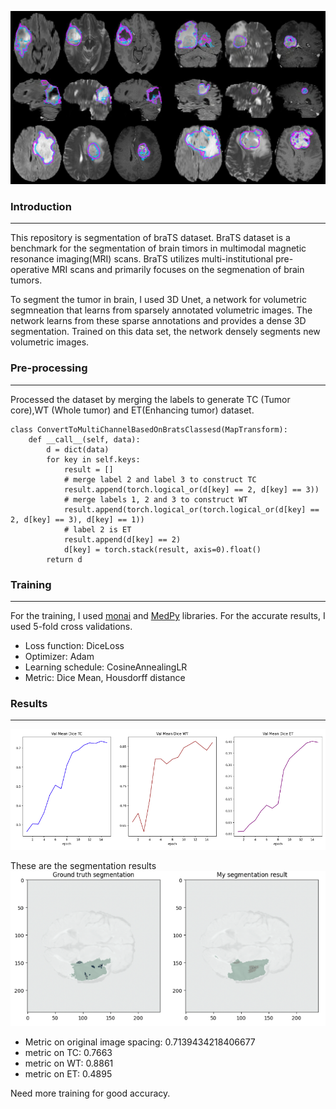 ![braTS](images/braTs%20.jpeg "BraTS dataset")

### Introduction
---
This repository is segmentation of braTS dataset. BraTS dataset is a benchmark for the segmentation of brain timors in multimodal magnetic resonance imaging(MRI) scans. BraTS utilizes multi-institutional pre-operative MRI scans and primarily focuses on the segmenation of brain tumors. 

To segment the tumor in brain, I used 3D Unet, a network for volumetric segmneation that learns from sparsely annotated volumetric images. The network learns from these sparse annotations and provides a dense 3D segmentation. Trained on this data set, the network densely segments new volumetric images. 


### Pre-processing
---
Processed the dataset by merging the labels to generate TC (Tumor core),WT (Whole tumor) and ET(Enhancing tumor) dataset. 

```
class ConvertToMultiChannelBasedOnBratsClassesd(MapTransform):
    def __call__(self, data):
        d = dict(data)
        for key in self.keys:
            result = []
            # merge label 2 and label 3 to construct TC
            result.append(torch.logical_or(d[key] == 2, d[key] == 3))
            # merge labels 1, 2 and 3 to construct WT
            result.append(torch.logical_or(torch.logical_or(d[key] == 2, d[key] == 3), d[key] == 1))
            # label 2 is ET
            result.append(d[key] == 2)
            d[key] = torch.stack(result, axis=0).float()
        return d
```

### Training 
---
For the training, I used [monai](https://monai.io/) and [MedPy](https://loli.github.io/medpy/) libraries. For the accurate results, I used 5-fold cross validations. 

* Loss function: DiceLoss
* Optimizer: Adam 
* Learning schedule: CosineAnnealingLR
* Metric: Dice Mean, Housdorff distance 


### Results
---
![vlidation graph](images/validation.png "validation graphs")

These are the segmentation results 
![Results](images/results.png "Results")

* Metric on original image spacing: 0.7139434218406677
* metric on TC: 0.7663
* metric on WT: 0.8861
* metric on ET: 0.4895

Need more training for good accuracy.